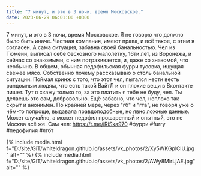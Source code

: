 ```yaml
---
title: "7 минут, и это в 3 ночи, время Московское."
date: 2023-06-29 06:01:00 +0300
---
```


7 минут, и это в 3 ночи, время Московское.
Я не говорю что должно было быть иначе. Частная компания, имеют права, и всё такое, с этим я согласен.
А сама ситуация, забавна своей банальностью. Чел из Тюмени, выписал себе бесхозного малолетку, 16ти лет, из Воронежа, и сейчас со знакомыми, с ним потрахивается, и, даже со знакомой, что необычно. В общем, обычная педофильская фурри тусовка, ищущая свежее мясо.
Собственно почему рассказываю о столь банальной ситуации. Поймал кринж с того, что этот чел, пытался нести весть рандомным людям, что есть такой ВайтЛ и он плохие вещи в Вконтакте пишет.
Тут я скажу только то, за это платить я тебе не буду, чел. Ты делаешь это сам, добровольно.
Ещё забавно, что чел, неплохо так скрыт и анонимен. По крайней мере, через "гб" и "гта", не говоря уже о чём-то попроще, выдавала правдоподобные, но явно ложные данные. Может случайно, а может педофил прошаренный и опытный, это не Москва всё же.
Сам чел: https://t.me/iRiSka970
#фурри #furry #педофилия #лгбт


{% include media.html f="D:/site/GiT/whiteldragon.github.io/assets/vk_photos/2/Xy5WKGplClU.jpg" alt="" %}
{% include media.html f="D:/site/GiT/whiteldragon.github.io/assets/vk_photos/2/AWy8MirLjAE.jpg" alt="" %}
